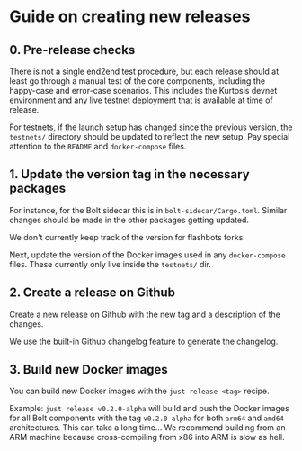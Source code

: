 # Guide on creating new releases

## 0. Pre-release checks

There is not a single end2end test procedure, but each release should at least
go through a manual test of the core components, including the happy-case and
error-case scenarios. This includes the Kurtosis devnet environment and any
live testnet deployment that is available at time of release.

For testnets, if the launch setup has changed since the previous version,
the `testnets/` directory should be updated to reflect the new setup.
Pay special attention to the `README` and `docker-compose` files.

## 1. Update the version tag in the necessary packages

For instance, for the Bolt sidecar this is in `bolt-sidecar/Cargo.toml`.
Similar changes should be made in the other packages getting updated.

We don't currently keep track of the version for flashbots forks.

Next, update the version of the Docker images used in any `docker-compose` files.
These currently only live inside the `testnets/` dir.

## 2. Create a release on Github

Create a new release on Github with the new tag and a description of the changes.

We use the built-in Github changelog feature to generate the changelog.

## 3. Build new Docker images

You can build new Docker images with the `just release <tag>` recipe.

Example: `just release v0.2.0-alpha` will build and push the Docker images
for all Bolt components with the tag `v0.2.0-alpha` for both `arm64` and `amd64`
architectures. This can take a long time... We recommend building from an ARM machine
because cross-compiling from x86 into ARM is slow as hell.
